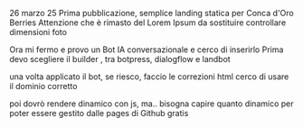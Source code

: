 26 marzo 25 Prima pubblicazione, 
semplice landing statica per Conca d'Oro Berries
Attenzione che è rimasto del Lorem Ipsum da sostituire
controllare dimensioni foto

Ora mi fermo e provo un Bot IA conversazionale e cerco di inserirlo
Prima devo scegliere il builder , tra botpress, dialogflow e landbot

una volta applicato il bot, se riesco,
faccio le correzioni html
cerco di usare il dominio corretto

poi dovrò rendere dinamico con js, ma..
bisogna capire quanto dinamico per poter essere gestito dalle pages di Github gratis

